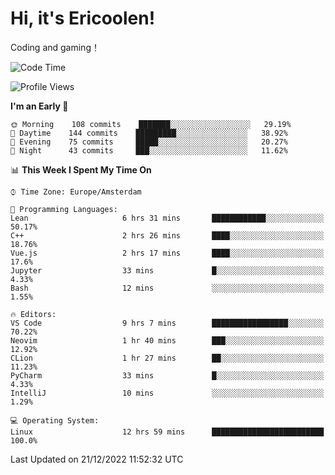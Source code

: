 # Hi, it's Ericoolen!
Coding and gaming！

<!--START_SECTION:waka-->
![Code Time](http://img.shields.io/badge/Code%20Time-588%20hrs%2016%20mins-blue)

![Profile Views](http://img.shields.io/badge/Profile%20Views-0-blue)

**I'm an Early 🐤** 

```text
🌞 Morning    108 commits    ███████░░░░░░░░░░░░░░░░░░   29.19% 
🌆 Daytime    144 commits    █████████░░░░░░░░░░░░░░░░   38.92% 
🌃 Evening    75 commits     █████░░░░░░░░░░░░░░░░░░░░   20.27% 
🌙 Night      43 commits     ███░░░░░░░░░░░░░░░░░░░░░░   11.62%

```


📊 **This Week I Spent My Time On** 

```text
⌚︎ Time Zone: Europe/Amsterdam

💬 Programming Languages: 
Lean                     6 hrs 31 mins       ████████████░░░░░░░░░░░░░   50.17% 
C++                      2 hrs 26 mins       ████░░░░░░░░░░░░░░░░░░░░░   18.76% 
Vue.js                   2 hrs 17 mins       ████░░░░░░░░░░░░░░░░░░░░░   17.6% 
Jupyter                  33 mins             █░░░░░░░░░░░░░░░░░░░░░░░░   4.33% 
Bash                     12 mins             ░░░░░░░░░░░░░░░░░░░░░░░░░   1.55%

🔥 Editors: 
VS Code                  9 hrs 7 mins        █████████████████░░░░░░░░   70.22% 
Neovim                   1 hr 40 mins        ███░░░░░░░░░░░░░░░░░░░░░░   12.92% 
CLion                    1 hr 27 mins        ██░░░░░░░░░░░░░░░░░░░░░░░   11.23% 
PyCharm                  33 mins             █░░░░░░░░░░░░░░░░░░░░░░░░   4.33% 
IntelliJ                 10 mins             ░░░░░░░░░░░░░░░░░░░░░░░░░   1.29%

💻 Operating System: 
Linux                    12 hrs 59 mins      █████████████████████████   100.0%

```


 Last Updated on 21/12/2022 11:52:32 UTC
<!--END_SECTION:waka-->

